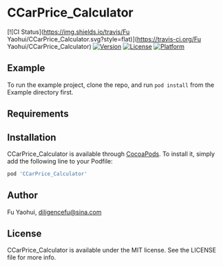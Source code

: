 # CCarPrice_Calculator

[![CI Status](https://img.shields.io/travis/Fu Yaohui/CCarPrice_Calculator.svg?style=flat)](https://travis-ci.org/Fu Yaohui/CCarPrice_Calculator)
[![Version](https://img.shields.io/cocoapods/v/CCarPrice_Calculator.svg?style=flat)](https://cocoapods.org/pods/CCarPrice_Calculator)
[![License](https://img.shields.io/cocoapods/l/CCarPrice_Calculator.svg?style=flat)](https://cocoapods.org/pods/CCarPrice_Calculator)
[![Platform](https://img.shields.io/cocoapods/p/CCarPrice_Calculator.svg?style=flat)](https://cocoapods.org/pods/CCarPrice_Calculator)

## Example

To run the example project, clone the repo, and run `pod install` from the Example directory first.

## Requirements

## Installation

CCarPrice_Calculator is available through [CocoaPods](https://cocoapods.org). To install
it, simply add the following line to your Podfile:

```ruby
pod 'CCarPrice_Calculator'
```

## Author

Fu Yaohui, diligencefu@sina.com

## License

CCarPrice_Calculator is available under the MIT license. See the LICENSE file for more info.
